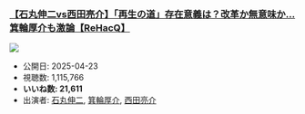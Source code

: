 ### [【石丸伸二vs西田亮介】「再生の道」存在意義は？改革か無意味か…箕輪厚介も激論【ReHacQ】](https://www.youtube.com/watch?v=Lws5rbO6AYo)
[![](https://img.youtube.com/vi/Lws5rbO6AYo/sddefault.jpg)](https://www.youtube.com/watch?v=Lws5rbO6AYo)
-   公開日: 2025-04-23
-   視聴数: 1,115,766
-   **いいね数: 21,611**
-   出演者: [石丸伸二](/rehacq_fan/people/石丸伸二 "wikilink"), [箕輪厚介](/rehacq_fan/people/箕輪厚介 "wikilink"), [西田亮介](/rehacq_fan/people/西田亮介 "wikilink")

